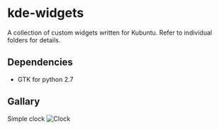 # kde-widgets
A collection of custom widgets written for Kubuntu. Refer to individual folders for details.
## Dependencies
* GTK for python 2.7
## Gallary
Simple clock
![Clock](https://github.com/adityapande-1995/kde-widgets/blob/master/animations/clock.gif "Clock")
